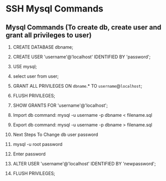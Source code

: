 # SSH Mysql Commands

## Mysql Commands (To create db, create user and  grant all privileges to user) 

01. CREATE DATABASE dbname;

02. CREATE USER 'username'@'localhost' IDENTIFIED BY 'password';

03. USE mysql;

04. select user from user;

05. GRANT ALL PRIVILEGES ON `dbname`.* TO `username`@`localhost`;

06. FLUSH PRIVILEGES;

07. SHOW GRANTS FOR 'username'@'localhost';

08. Import db command: mysql -u username -p dbname < filename.sql

09. Export db command: mysql -u username -p dbname > filename.sql

10. Next Steps To Change db user password

11. mysql -u root password

12. Enter password

13. ALTER USER 'username'@'localhost' IDENTIFIED BY 'newpassword';

14. FLUSH PRIVILEGES;
